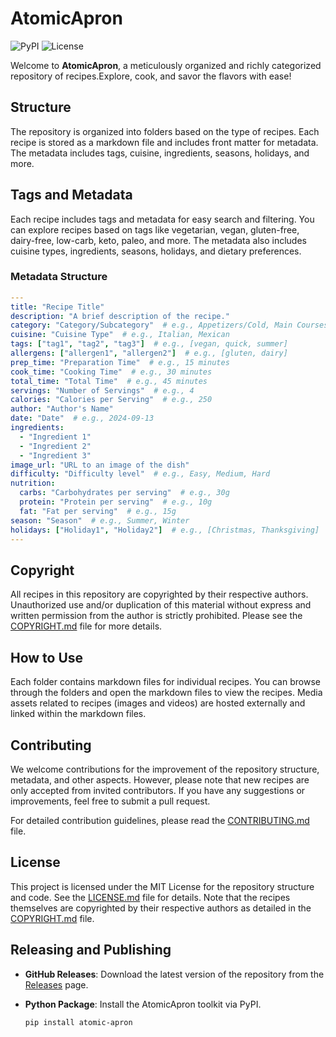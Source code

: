 # AtomicApron

![PyPI](https://img.shields.io/pypi/v/atomic-apron)
![License](https://img.shields.io/github/license/kmcconnell/atomic-apron)

Welcome to **AtomicApron**, a meticulously organized and richly categorized repository of recipes.Explore, cook, and savor the flavors with ease!

## Structure

The repository is organized into folders based on the type of recipes. Each recipe is stored as a markdown file and includes front matter for metadata. The metadata includes tags, cuisine, ingredients, seasons, holidays, and more.

## Tags and Metadata

Each recipe includes tags and metadata for easy search and filtering. You can explore recipes based on tags like vegetarian, vegan, gluten-free, dairy-free, low-carb, keto, paleo, and more. The metadata also includes cuisine types, ingredients, seasons, holidays, and dietary preferences.

### Metadata Structure
```yaml
---
title: "Recipe Title"
description: "A brief description of the recipe."
category: "Category/Subcategory"  # e.g., Appetizers/Cold, Main Courses/Meat
cuisine: "Cuisine Type"  # e.g., Italian, Mexican
tags: ["tag1", "tag2", "tag3"]  # e.g., [vegan, quick, summer]
allergens: ["allergen1", "allergen2"]  # e.g., [gluten, dairy]
prep_time: "Preparation Time"  # e.g., 15 minutes
cook_time: "Cooking Time"  # e.g., 30 minutes
total_time: "Total Time"  # e.g., 45 minutes
servings: "Number of Servings"  # e.g., 4
calories: "Calories per Serving"  # e.g., 250
author: "Author's Name"
date: "Date"  # e.g., 2024-09-13
ingredients:
  - "Ingredient 1"
  - "Ingredient 2"
  - "Ingredient 3"
image_url: "URL to an image of the dish"
difficulty: "Difficulty level"  # e.g., Easy, Medium, Hard
nutrition:
  carbs: "Carbohydrates per serving"  # e.g., 30g
  protein: "Protein per serving"  # e.g., 10g
  fat: "Fat per serving"  # e.g., 15g
season: "Season"  # e.g., Summer, Winter
holidays: ["Holiday1", "Holiday2"]  # e.g., [Christmas, Thanksgiving]
---
```

## Copyright

All recipes in this repository are copyrighted by their respective authors. Unauthorized use and/or duplication of this material without express and written permission from the author is strictly prohibited. Please see the [COPYRIGHT.md](COPYRIGHT.md) file for more details.

## How to Use

Each folder contains markdown files for individual recipes. You can browse through the folders and open the markdown files to view the recipes. Media assets related to recipes (images and videos) are hosted externally and linked within the markdown files.

## Contributing

We welcome contributions for the improvement of the repository structure, metadata, and other aspects. However, please note that new recipes are only accepted from invited contributors. If you have any suggestions or improvements, feel free to submit a pull request.

For detailed contribution guidelines, please read the [CONTRIBUTING.md](CONTRIBUTING.md) file.

## License

This project is licensed under the MIT License for the repository structure and code. See the [LICENSE.md](LICENSE.md) file for details. Note that the recipes themselves are copyrighted by their respective authors as detailed in the [COPYRIGHT.md](COPYRIGHT.md) file.

## Releasing and Publishing

- **GitHub Releases**: Download the latest version of the repository from the [Releases](https://github.com/your-username/atomic-apron/releases) page.

- **Python Package**: Install the AtomicApron toolkit via PyPI.
  ```bash
  pip install atomic-apron
  ```